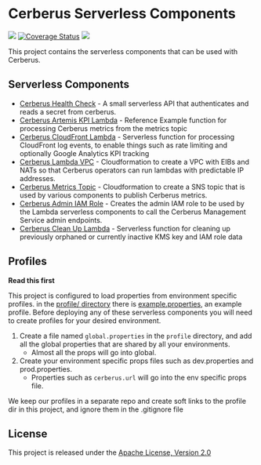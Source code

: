 # Cerberus Serverless Components

[![][travis img]][travis]
[![Coverage Status](https://coveralls.io/repos/github/Nike-Inc/cerberus-serverless-components/badge.svg)](https://coveralls.io/github/Nike-Inc/cerberus-serverless-components)
[![][license img]][license]

This project contains the serverless components that can be used with Cerberus.

## Serverless Components

* [Cerberus Health Check](cerberus-health-check-lambda/README.md) - A small serverless API that authenticates and reads a secret from cerberus.
* [Cerberus Artemis KPI Lambda](cerberus-artemis-kpi-lambda/README.md) - Reference Example function for processing Cerberus metrics from the metrics topic
* [Cerberus CloudFront Lambda](cerberus-cloudfront-lambda/README.md) - Serverless function for processing CloudFront log events, to enable things such as rate limiting and optionally Google Analytics KPI tracking
* [Cerberus Lambda VPC](cerberus-lambda-vpc/README.md) - Cloudformation to create a VPC with EIBs and NATs so that Cerberus operators can run lambdas with predictable IP addresses.
* [Cerberus Metrics Topic](cerberus-metrics-topic/README.md) - Cloudformation to create a SNS topic that is used by various components to publish Cerberus metrics.
* [Cerberus Admin IAM Role](cerberus-admin-iam-role/README.md) - Creates the admin IAM role to be used by the Lambda serverless components to call the Cerberus Management Service admin endpoints.
* [Cerberus Clean Up Lambda](cerberus-clean-up-lambda/README.md) - Serverless function for cleaning up previously orphaned or currently inactive KMS key and IAM role data

## Profiles

**Read this first**

This project is configured to load properties from environment specific profiles. in the [profile/ directory](profile) 
there is [example.properties](profile/example.properties), an example profile. Before deploying any of these serverless components 
you will need to create profiles for your desired environment. 

1. Create a file named `global.properties` in the `profile` directory, and add all the global properties that are shared by all your environments. 
    - Almost all the props will go into global. 
1. Create your environment specific props files such as dev.properties and prod.properties.
    - Properties such as `cerberus.url` will go into the env specific props file.

We keep our profiles in a separate repo and create soft links to the profile dir in this project, and ignore them in the .gitignore file

## License

This project is released under the [Apache License, Version 2.0](http://www.apache.org/licenses/LICENSE-2.0)

[travis]:https://travis-ci.org/Nike-Inc/cerberus-serverless-components
[travis img]:https://api.travis-ci.org/Nike-Inc/cerberus-serverless-components.svg?branch=master

[license]:LICENSE.txt
[license img]:https://img.shields.io/badge/License-Apache%202-blue.svg
